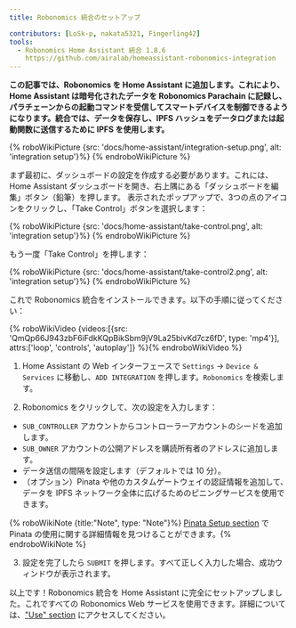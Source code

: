 ```yaml
---
title: Robonomics 統合のセットアップ

contributors: [LoSk-p, nakata5321, Fingerling42]
tools:
  - Robonomics Home Assistant 統合 1.8.6
    https://github.com/airalab/homeassistant-robonomics-integration
---
```


**この記事では、Robonomics を Home Assistant に追加します。これにより、Home Assistant は暗号化されたデータを Robonomics Parachain に記録し、パラチェーンからの起動コマンドを受信してスマートデバイスを制御できるようになります。統合では、データを保存し、IPFS ハッシュをデータログまたは起動関数に送信するために IPFS を使用します。**

{% roboWikiPicture {src: 'docs/home-assistant/integration-setup.png', alt: 'integration setup'}%} {% endroboWikiPicture %}

まず最初に、ダッシュボードの設定を作成する必要があります。これには、Home Assistant ダッシュボードを開き、右上隅にある「ダッシュボードを編集」ボタン（鉛筆）を押します。
表示されたポップアップで、3つの点のアイコンをクリックし、「Take Control」ボタンを選択します：

{% roboWikiPicture {src: 'docs/home-assistant/take-control.png', alt: 'integration setup'}%} {% endroboWikiPicture %}

もう一度「Take Control」を押します：

{% roboWikiPicture {src: 'docs/home-assistant/take-control2.png', alt: 'integration setup'}%} {% endroboWikiPicture %}

これで Robonomics 統合をインストールできます。以下の手順に従ってください：

{% roboWikiVideo {videos:[{src: 'QmQp66J943zbF6iFdkKQpBikSbm9jV9La25bivKd7cz6fD', type: 'mp4'}], attrs:['loop', 'controls', 'autoplay']} %}{% endroboWikiVideo %}

1. Home Assistant の Web インターフェースで `Settings` -> `Device & Services` に移動し、`ADD INTEGRATION` を押します。`Robonomics` を検索します。

2. Robonomics をクリックして、次の設定を入力します：

- `SUB_CONTROLLER` アカウントからコントローラーアカウントのシードを追加します。
- `SUB_OWNER` アカウントの公開アドレスを購読所有者のアドレスに追加します。
- データ送信の間隔を設定します（デフォルトでは 10 分）。
- （オプション）Pinata や他のカスタムゲートウェイの認証情報を追加して、データを IPFS ネットワーク全体に広げるためのピニングサービスを使用できます。

{% roboWikiNote {title:"Note", type: "Note"}%} [Pinata Setup section](/docs/pinata-setup) で Pinata の使用に関する詳細情報を見つけることができます。{% endroboWikiNote %}

3. 設定を完了したら `SUBMIT` を押します。すべて正しく入力した場合、成功ウィンドウが表示されます。

以上です！Robonomics 統合を Home Assistant に完全にセットアップしました。これですべての Robonomics Web サービスを使用できます。詳細については、["Use" section](/docs/add-user) にアクセスしてください。